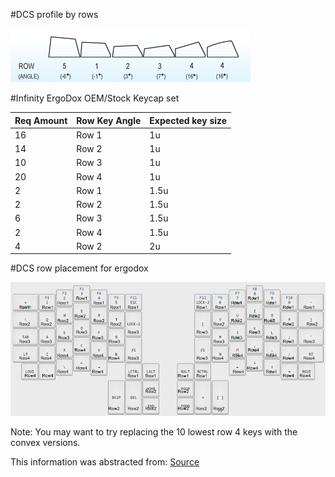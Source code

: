 #DCS profile by rows

![DCS profile by rows](/images/DCS-RowAngle.png)

#Infinity ErgoDox OEM/Stock Keycap set

Req Amount | Row Key Angle | Expected key size
------------ | ------------- | -------------
16 | Row 1 | 1u
14 | Row 2 | 1u
10 | Row 3 | 1u
20 | Row 4 | 1u
2 | Row 1 | 1.5u
2 | Row 2 | 1.5u
6 | Row 3 | 1.5u
2 | Row 4 | 1.5u
4 | Row 2 | 2u


#DCS row placement for ergodox

![DCS row placement for ergodoc](/images/DCS-RowPlacement.png)

Note: You may want to try replacing the 10 lowest row 4 keys with the convex versions.

This information was abstracted from: [Source](https://input.club/forums/topic/placing-dcs-keycaps-on-my-ergodox-infinity/)